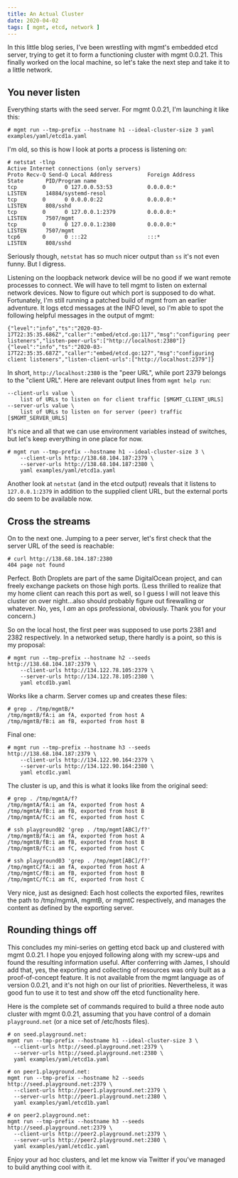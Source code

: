 ```yaml
---
title: An Actual Cluster
date: 2020-04-02
tags: [ mgmt, etcd, network ]
---
```


In this little blog series, I've been wrestling with mgmt's embedded etcd
server, trying to get it to form a functioning cluster with mgmt 0.0.21. This
finally worked on the local machine, so let's take the next step and take it to
a little network.

## You never listen

Everything starts with the seed server. For mgmt 0.0.21, I'm launching it like
this:

```
# mgmt run --tmp-prefix --hostname h1 --ideal-cluster-size 3 yaml examples/yaml/etcd1a.yaml
```

I'm old, so this is how I look at ports a process is listening on:

```
# netstat -tlnp
Active Internet connections (only servers)
Proto Recv-Q Send-Q Local Address           Foreign Address         State       PID/Program name
tcp        0      0 127.0.0.53:53           0.0.0.0:*               LISTEN      14884/systemd-resol
tcp        0      0 0.0.0.0:22              0.0.0.0:*               LISTEN      808/sshd
tcp        0      0 127.0.0.1:2379          0.0.0.0:*               LISTEN      7507/mgmt
tcp        0      0 127.0.0.1:2380          0.0.0.0:*               LISTEN      7507/mgmt
tcp6       0      0 :::22                   :::*                    LISTEN      808/sshd
```

Seriously though, `netstat` has so much nicer output than `ss` it's not even
funny. But I digress.

Listening on the loopback network device will be no good if we want remote
processes to connect. We will have to tell mgmt to listen on external
network devices. Now to figure out which port is supposed to do what.
Fortunately, I'm still running a patched build of mgmt from an earlier
adventure. It logs etcd messages at the INFO level, so I'm able to spot the
following helpful messages in the output of mgmt:

```
{"level":"info","ts":"2020-03-17T22:35:35.686Z","caller":"embed/etcd.go:117","msg":"configuring peer listeners","listen-peer-urls":["http://localhost:2380"]}
{"level":"info","ts":"2020-03-17T22:35:35.687Z","caller":"embed/etcd.go:127","msg":"configuring client listeners","listen-client-urls":["http://localhost:2379"]}
```

In short, `http://localhost:2380` is the "peer URL", while port 2379 belongs to
the "client URL". Here are relevant output lines from `mgmt help run`:

```
--client-urls value \
	list of URLs to listen on for client traffic [$MGMT_CLIENT_URLS]
--server-urls value \
	list of URLs to listen on for server (peer) traffic [$MGMT_SERVER_URLS]
```

It's nice and all that we can use environment variables instead of switches,
but let's keep everything in one place for now.

```
# mgmt run --tmp-prefix --hostname h1 --ideal-cluster-size 3 \
	--client-urls http://138.68.104.187:2379 \
	--server-urls http://138.68.104.187:2380 \
	yaml examples/yaml/etcd1a.yaml
```

Another look at `netstat` (and in the etcd output) reveals that it listens to
`127.0.0.1:2379` in addition to the supplied client URL, but the external ports
do seem to be available now.

## Cross the streams

On to the next one.  Jumping to a peer server,
let's first check that the server URL of the seed is reachable:

```
# curl http://138.68.104.187:2380
404 page not found
```

Perfect. Both Droplets are part of the same DigitalOcean project, and can
freely exchange packets on those high ports. (Less thrilled to realize that
my home client can reach this port as well, so I guess I will not leave this
cluster on over night...also should probably figure out firewalling or
whatever. No, yes, I *am* an ops professional, obviously. Thank you for your
concern.)

So on the local host, the first peer was supposed to use ports 2381 and 2382
respectively. In a networked setup, there hardly is a point, so this is my
proposal:

```
# mgmt run --tmp-prefix --hostname h2 --seeds http://138.68.104.187:2379 \
	--client-urls http://134.122.78.105:2379 \
	--server-urls http://134.122.78.105:2380 \
	yaml etcd1b.yaml
```

Works like a charm. Server comes up and creates these files:

```
# grep . /tmp/mgmtB/*
/tmp/mgmtB/fA:i am fA, exported from host A
/tmp/mgmtB/fB:i am fB, exported from host B
```

Final one:

```
# mgmt run --tmp-prefix --hostname h3 --seeds http://138.68.104.187:2379 \
	--client-urls http://134.122.90.164:2379 \
	--server-urls http://134.122.90.164:2380 \
	yaml etcd1c.yaml
```

The cluster is up, and this is what it looks like from the original seed:

```
# grep . /tmp/mgmtA/f?
/tmp/mgmtA/fA:i am fA, exported from host A
/tmp/mgmtA/fB:i am fB, exported from host B
/tmp/mgmtA/fC:i am fC, exported from host C

# ssh playground02 'grep . /tmp/mgmt[ABC]/f?'
/tmp/mgmtB/fA:i am fA, exported from host A
/tmp/mgmtB/fB:i am fB, exported from host B
/tmp/mgmtB/fC:i am fC, exported from host C

# ssh playground03 'grep . /tmp/mgmt[ABC]/f?'
/tmp/mgmtC/fA:i am fA, exported from host A
/tmp/mgmtC/fB:i am fB, exported from host B
/tmp/mgmtC/fC:i am fC, exported from host C
```

Very nice, just as designed: Each host collects the exported files, rewrites
the path to /tmp/mgmtA, mgmtB, or mgmtC respectively, and manages the content
as defined by the exporting server.

## Rounding things off

This concludes my mini-series on getting etcd back up and clustered with mgmt
0.0.21. I hope you enjoyed following along with my screw-ups and found the
resulting information useful. After conferring with James, I should add that,
yes, the exporting and collecting of resources was only built as a
proof-of-concept feature. It is not available from the mgmt language as of
version 0.0.21, and it's not high on our list of priorities. Nevertheless, it
was good fun to use it to test and show off the etcd functionality here.

Here is the complete set of commands required to build a three node auto
cluster with mgmt 0.0.21, assuming that you have control of a domain
`playground.net` (or a nice set of /etc/hosts files).

```
# on seed.playground.net:
mgmt run --tmp-prefix --hostname h1 --ideal-cluster-size 3 \
  --client-urls http://seed.playground.net:2379 \
  --server-urls http://seed.playground.net:2380 \
  yaml examples/yaml/etcd1a.yaml

# on peer1.playground.net:
mgmt run --tmp-prefix --hostname h2 --seeds http://seed.playground.net:2379 \
  --client-urls http://peer1.playground.net:2379 \
  --server-urls http://peer1.playground.net:2380 \
  yaml examples/yaml/etcd1b.yaml

# on peer2.playground.net:
mgmt run --tmp-prefix --hostname h3 --seeds http://seed.playground.net:2379 \
  --client-urls http://peer2.playground.net:2379 \
  --server-urls http://peer2.playground.net:2380 \
  yaml examples/yaml/etcd1c.yaml
```

Enjoy your ad hoc clusters, and let me know via Twitter if you've managed to
build anything cool with it.
